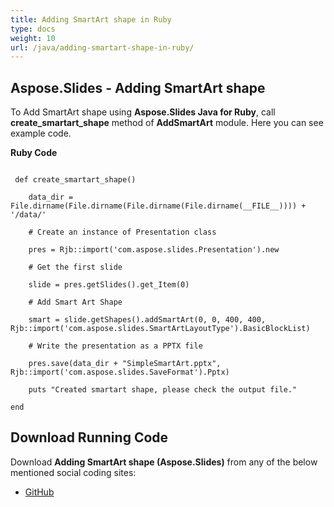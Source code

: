 ```yaml
---
title: Adding SmartArt shape in Ruby
type: docs
weight: 10
url: /java/adding-smartart-shape-in-ruby/
---
```


## **Aspose.Slides - Adding SmartArt shape**
To Add SmartArt shape using **Aspose.Slides Java for Ruby**, call **create_smartart_shape** method of **AddSmartArt** module. Here you can see example code.

**Ruby Code**

```

 def create_smartart_shape()

    data_dir = File.dirname(File.dirname(File.dirname(File.dirname(__FILE__)))) + '/data/'

    # Create an instance of Presentation class

    pres = Rjb::import('com.aspose.slides.Presentation').new

    # Get the first slide

    slide = pres.getSlides().get_Item(0)

    # Add Smart Art Shape

    smart = slide.getShapes().addSmartArt(0, 0, 400, 400, Rjb::import('com.aspose.slides.SmartArtLayoutType').BasicBlockList)

    # Write the presentation as a PPTX file

    pres.save(data_dir + "SimpleSmartArt.pptx", Rjb::import('com.aspose.slides.SaveFormat').Pptx)

    puts "Created smartart shape, please check the output file."

end

```
## **Download Running Code**
Download **Adding SmartArt shape (Aspose.Slides)** from any of the below mentioned social coding sites:

- [GitHub](https://github.com/aspose-slides/Aspose.Slides-for-Java/blob/master/Plugins/Aspose_Slides_Java_for_Ruby/lib/asposeslidesjava/SmartArt/addsmartart.rb)
